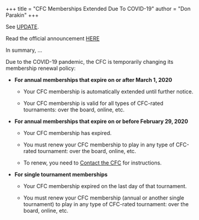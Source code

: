 +++
title = "CFC Memberships Extended Due To COVID-19"
author = "Don Parakin"
+++

See [UPDATE](/en/news/2020/11/01/cfc-memberships-extensions-end/).

Read the official announcement
[HERE](http://www.chesscanada.info/forum/showthread.php?5380-CFC-membership-extensions-due-to-COVID-19)

In summary, ...

Due to the COVID-19 pandemic, the CFC is temporarily changing its
membership renewal policy:

* **For annual memberships that expire on or after March 1, 2020**

  * Your CFC membership is automatically extended until further notice.
  
  * Your CFC membership is valid for all types of CFC-rated tournaments:
    over the board, online, etc.

* **For annual memberships that expire on or before February 29, 2020**

  * Your CFC membership has expired.
  
  * You must renew your CFC membership to play in any type of 
    CFC-rated tournament: over the board, online, etc.

  * To renew, you need to 
    [Contact the CFC](https://forms.gle/miag39Q6tutM7pmc7)
    for instructions.
  
* **For single tournament memberships**

  * Your CFC membership expired on the last day of that tournament.

  * You must renew your CFC membership (annual or another single tournament)
    to play in any type of CFC-rated tournament: over the board, online, etc.
